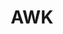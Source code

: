 ---
codehost: https://github.com/onetrueawk/awk
logohandle: awk
sort: awk
tags:
- programming_language
title: AWK
website: https://www.gnu.org/s/gawk/manual/gawk.html
wikipedia: https://en.wikipedia.org/wiki/AWK
---